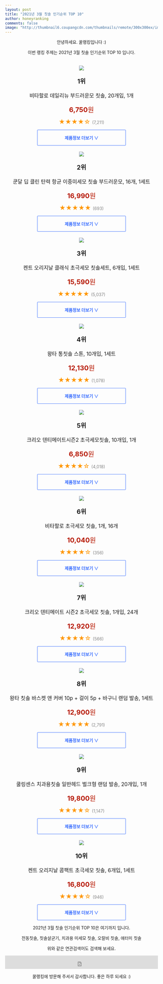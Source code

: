 ```yaml
--- 
layout: post 
title: "2021년 3월 칫솔 인기순위 TOP 10" 
author: honeyranking 
comments: false 
image: "http://thumbnail6.coupangcdn.com/thumbnails/remote/300x300ex/image/product/image/vendoritem/2019/10/30/4417957312/8ddd9049-b982-4a31-8eee-70d15f2c9798.jpg" 
--- 
```

<p style="text-align: center;">안녕하세요. 꿀랭킹입니다 :)</p> <p style="text-align: center;">이번 랭킹 주제는 2021년 3월 칫솔 인기순위 TOP 10 입니다.</p><center><img src="http://thumbnail6.coupangcdn.com/thumbnails/remote/300x300ex/image/product/image/vendoritem/2019/10/30/4417957312/8ddd9049-b982-4a31-8eee-70d15f2c9798.jpg" style="margin-top:20px" /></center> <p style="text-align: center; font-size: 20px"><b>1위</b></p> <p style="text-align: center; font-size: 17px">비타할로 데일리뉴 부드러운모 칫솔, 20개입, 1개</p> <p style="text-align: center;"><span style="color: #b61800; font-size: 22px;"><b>6,750</b>원</span></p> <p style="text-align: center;"><span style="color: #ff9600; font-size: 20px;">★★★★☆ </span><span style="color: #878787;">(7,211)</span></p> <center><a href="https://coupa.ng/bTTtti"> <div style="font-size: 14px; display: inline-block; padding: 15px 90px; color: #346aff; border-radius: 2px; border: 1px solid #346aff; cursor: pointer;"><b>제품정보 더보기 &or;</b></div> </a></center><center><img src="http://thumbnail7.coupangcdn.com/thumbnails/remote/300x300ex/image/retail/images/4667808482890-565d171d-903b-44bc-a4a9-629253042fbe.jpg" style="margin-top:20px" /></center> <p style="text-align: center; font-size: 20px"><b>2위</b></p> <p style="text-align: center; font-size: 17px">쿤달 딥 클린 탄력 항균 이중미세모 칫솔 부드러운모, 16개, 1세트</p> <p style="text-align: center;"><span style="color: #b61800; font-size: 22px;"><b>16,990</b>원</span></p> <p style="text-align: center;"><span style="color: #ff9600; font-size: 20px;">★★★★★ </span><span style="color: #878787;">(693)</span></p> <center><a href="https://coupa.ng/bTTttj"> <div style="font-size: 14px; display: inline-block; padding: 15px 90px; color: #346aff; border-radius: 2px; border: 1px solid #346aff; cursor: pointer;"><b>제품정보 더보기 &or;</b></div> </a></center><center><img src="http://thumbnail6.coupangcdn.com/thumbnails/remote/300x300ex/image/product/image/vendoritem/2019/01/31/3303981373/376fbb4a-dce7-4e3a-a4a2-2ed42859548e.jpg" style="margin-top:20px" /></center> <p style="text-align: center; font-size: 20px"><b>3위</b></p> <p style="text-align: center; font-size: 17px">켄트 오리지날 클래식 초극세모 칫솔세트, 6개입, 1세트</p> <p style="text-align: center;"><span style="color: #b61800; font-size: 22px;"><b>15,590</b>원</span></p> <p style="text-align: center;"><span style="color: #ff9600; font-size: 20px;">★★★★★ </span><span style="color: #878787;">(5,037)</span></p> <center><a href="https://coupa.ng/bTTttn"> <div style="font-size: 14px; display: inline-block; padding: 15px 90px; color: #346aff; border-radius: 2px; border: 1px solid #346aff; cursor: pointer;"><b>제품정보 더보기 &or;</b></div> </a></center><center><img src="http://thumbnail9.coupangcdn.com/thumbnails/remote/300x300ex/image/retail/images/15760473796751-cc6696a3-c65c-4a15-af23-b8c242ac604b.jpg" style="margin-top:20px" /></center> <p style="text-align: center; font-size: 20px"><b>4위</b></p> <p style="text-align: center; font-size: 17px">왕타 통칫솔 스톤, 10개입, 1세트</p> <p style="text-align: center;"><span style="color: #b61800; font-size: 22px;"><b>12,130</b>원</span></p> <p style="text-align: center;"><span style="color: #ff9600; font-size: 20px;">★★★★★ </span><span style="color: #878787;">(1,078)</span></p> <center><a href="https://coupa.ng/bTTttq"> <div style="font-size: 14px; display: inline-block; padding: 15px 90px; color: #346aff; border-radius: 2px; border: 1px solid #346aff; cursor: pointer;"><b>제품정보 더보기 &or;</b></div> </a></center><center><img src="http://thumbnail9.coupangcdn.com/thumbnails/remote/300x300ex/image/retail/images/415220641104152-fe2ec4fa-dd22-4964-a0f4-19aa5ffe129f.jpg" style="margin-top:20px" /></center> <p style="text-align: center; font-size: 20px"><b>5위</b></p> <p style="text-align: center; font-size: 17px">크리오 덴티메이트시즌2 초극세모칫솔, 10개입, 1개</p> <p style="text-align: center;"><span style="color: #b61800; font-size: 22px;"><b>6,850</b>원</span></p> <p style="text-align: center;"><span style="color: #ff9600; font-size: 20px;">★★★★☆ </span><span style="color: #878787;">(4,018)</span></p> <center><a href="https://coupa.ng/bTTtts"> <div style="font-size: 14px; display: inline-block; padding: 15px 90px; color: #346aff; border-radius: 2px; border: 1px solid #346aff; cursor: pointer;"><b>제품정보 더보기 &or;</b></div> </a></center><center><img src="http://thumbnail8.coupangcdn.com/thumbnails/remote/300x300ex/image/retail/images/264960107676715-f261fdfc-0b41-4112-8ea9-6fe5e2f0ad64.jpg" style="margin-top:20px" /></center> <p style="text-align: center; font-size: 20px"><b>6위</b></p> <p style="text-align: center; font-size: 17px">비타할로 초극세모 칫솔, 1개, 16개</p> <p style="text-align: center;"><span style="color: #b61800; font-size: 22px;"><b>10,040</b>원</span></p> <p style="text-align: center;"><span style="color: #ff9600; font-size: 20px;">★★★★☆ </span><span style="color: #878787;">(356)</span></p> <center><a href="https://coupa.ng/bTTttt"> <div style="font-size: 14px; display: inline-block; padding: 15px 90px; color: #346aff; border-radius: 2px; border: 1px solid #346aff; cursor: pointer;"><b>제품정보 더보기 &or;</b></div> </a></center><center><img src="http://thumbnail10.coupangcdn.com/thumbnails/remote/300x300ex/image/retail/images/872777651366918-e4eaa2cd-2af4-4dc5-a0fa-0a61f95b90a4.jpg" style="margin-top:20px" /></center> <p style="text-align: center; font-size: 20px"><b>7위</b></p> <p style="text-align: center; font-size: 17px">크리오 덴티메이트 시즌2 초극세모 칫솔, 1개입, 24개</p> <p style="text-align: center;"><span style="color: #b61800; font-size: 22px;"><b>12,920</b>원</span></p> <p style="text-align: center;"><span style="color: #ff9600; font-size: 20px;">★★★★☆ </span><span style="color: #878787;">(566)</span></p> <center><a href="https://coupa.ng/bTTttv"> <div style="font-size: 14px; display: inline-block; padding: 15px 90px; color: #346aff; border-radius: 2px; border: 1px solid #346aff; cursor: pointer;"><b>제품정보 더보기 &or;</b></div> </a></center><center><img src="http://thumbnail8.coupangcdn.com/thumbnails/remote/300x300ex/image/product/image/vendoritem/2019/09/17/3744069454/1d2575b6-7efc-48d0-9de4-2ecc3e2e9046.jpg" style="margin-top:20px" /></center> <p style="text-align: center; font-size: 20px"><b>8위</b></p> <p style="text-align: center; font-size: 17px">왕타 칫솔 바스켓 앤 커버 10p + 걸이 5p + 바구니 랜덤 발송, 1세트</p> <p style="text-align: center;"><span style="color: #b61800; font-size: 22px;"><b>12,900</b>원</span></p> <p style="text-align: center;"><span style="color: #ff9600; font-size: 20px;">★★★★★ </span><span style="color: #878787;">(2,791)</span></p> <center><a href="https://coupa.ng/bTTttB"> <div style="font-size: 14px; display: inline-block; padding: 15px 90px; color: #346aff; border-radius: 2px; border: 1px solid #346aff; cursor: pointer;"><b>제품정보 더보기 &or;</b></div> </a></center><center><img src="http://thumbnail7.coupangcdn.com/thumbnails/remote/300x300ex/image/retail/images/81444536006058-20450c2f-eb16-45c3-aacb-98430f1f8fbf.jpg" style="margin-top:20px" /></center> <p style="text-align: center; font-size: 20px"><b>9위</b></p> <p style="text-align: center; font-size: 17px">쿨링센스 치과용칫솔 일반헤드 벌크형 랜덤 발송, 20개입, 1개</p> <p style="text-align: center;"><span style="color: #b61800; font-size: 22px;"><b>19,800</b>원</span></p> <p style="text-align: center;"><span style="color: #ff9600; font-size: 20px;">★★★★☆ </span><span style="color: #878787;">(1,147)</span></p> <center><a href="https://coupa.ng/bTTttD"> <div style="font-size: 14px; display: inline-block; padding: 15px 90px; color: #346aff; border-radius: 2px; border: 1px solid #346aff; cursor: pointer;"><b>제품정보 더보기 &or;</b></div> </a></center><center><img src="http://thumbnail10.coupangcdn.com/thumbnails/remote/300x300ex/image/retail/images/2017/12/15/16/3/ed2a4a6f-b473-43fe-9a09-615cfb868d13.jpg" style="margin-top:20px" /></center> <p style="text-align: center; font-size: 20px"><b>10위</b></p> <p style="text-align: center; font-size: 17px">켄트 오리지날 콤팩트 초극세모 칫솔, 6개입, 1세트</p> <p style="text-align: center;"><span style="color: #b61800; font-size: 22px;"><b>16,800</b>원</span></p> <p style="text-align: center;"><span style="color: #ff9600; font-size: 20px;">★★★★☆ </span><span style="color: #878787;">(946)</span></p> <center><a href="https://coupa.ng/bTTttF"> <div style="font-size: 14px; display: inline-block; padding: 15px 90px; color: #346aff; border-radius: 2px; border: 1px solid #346aff; cursor: pointer;"><b>제품정보 더보기 &or;</b></div> </a></center> <p style="text-align: center;"> </p> <p style="text-align: center;"> </p> <p style="text-align: center;">2021년 3월 칫솔 인기순위 TOP 10은 여기까지 입니다.</p> <p style="text-align: center;">전동칫솔, 칫솔살균기, 치과용 미세모 칫솔, 오랄비 칫솔, 애터미 칫솔</p> <p style="text-align: center;">위와 같은 연관검색어도 검색해 보세요.</p> <iframe src="https://coupa.ng/bSaIdo" width="100%" height="44" frameborder="0" scrolling="no" referrerpolicy="unsafe-url"></iframe> <p style="text-align: center;">꿀랭킹에 방문해 주셔서 감사합니다. 좋은 하루 되세요 :)</p>
